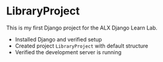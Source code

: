 # LibraryProject

This is my first Django project for the ALX Django Learn Lab.

- Installed Django and verified setup
- Created project `LibraryProject` with default structure
- Verified the development server is running
